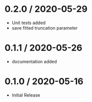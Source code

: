 # 0.2.0 / 2020-05-29

  * Unit tests added
  * save fitted truncation parameter

# 0.1.1 / 2020-05-26

  * documentation added

# 0.1.0 / 2020-05-16

  * Initial Release
